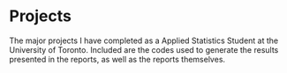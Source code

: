 # Projects
The major projects I have completed as a Applied Statistics Student at the University of Toronto.
Included are the codes used to generate the results presented in the reports, as well as the reports themselves.
